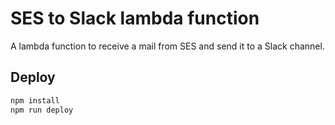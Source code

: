 # SES to Slack lambda function

A lambda function to receive a mail from SES and send it to a Slack channel.


## Deploy

```sh
npm install
npm run deploy
```
